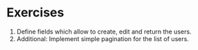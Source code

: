 # Exercises
1. Define fields which allow to create, edit and return the users.
2. Additional: Implement simple pagination for the list of users.